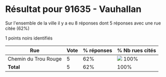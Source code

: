 # Résultat pour 91635 - Vauhallan

Sur l'ensemble de la ville il y a eu 8 réponses dont 5 réponses avec une rue citée (62%)

1 points noirs identifiés

| Rue | Vote | % réponses | % Nb rues cités|
|-----|------|------------|----------------|
| Chemin du Trou Rouge | 5 | 62% | <img src="../../img/bar_100.gif" />&nbsp;100%|
| **Total** | 5 | 62% | 100%|

